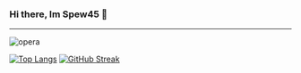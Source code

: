 ### Hi there, Im Spew45 👋
<hr>

<img alt="opera" src="https://img.shields.io/badge/Uses-OperaGX-blue/?logo=javascript&logoColor=#f4fc03&color=#f4fc03">

[![Top Langs](https://github-readme-stats.vercel.app/api/top-langs/?username=Spew45&theme=dark)](https://github.com/anuraghazra/github-readme-stats)
[![GitHub Streak](https://github-readme-streak-stats.herokuapp.com?user=Spew45&theme=dark&date_format=M%20j%5B%2C%20Y%5D)](https://git.io/streak-stats)


